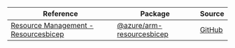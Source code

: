 | Reference | Package | Source |
|---|---|---|
|[Resource Management - Resourcesbicep](arm-resourcesbicep-readme.md)|[@azure/arm-resourcesbicep](https://www.npmjs.com/package/@azure/arm-resourcesbicep)|[GitHub](https://github.com/Azure/azure-sdk-for-js/blob/main/sdk/resources/arm-resourcesbicep)|
